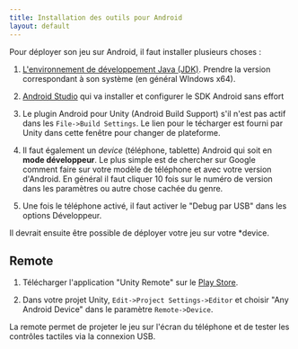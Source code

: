 ```yaml
---
title: Installation des outils pour Android
layout: default
---
```


Pour déployer son jeu sur Android, il faut installer plusieurs choses :

1. [L'environnement de développement Java (JDK)](http://www.oracle.com/technetwork/java/javase/downloads/jdk8-downloads-2133151.html). Prendre la version correspondant à son système (en général WIndows x64).

2. [Android Studio](https://developer.android.com/studio/index.html) qui va installer et configurer le SDK Android sans effort

3. Le plugin Android pour Unity (Android Build Support) s'il n'est pas actif dans les `File->Build Settings`. Le lien pour le técharger est fourni par Unity dans cette fenêtre pour changer de plateforme.

4. Il faut également un *device* (téléphone, tablette) Android qui soit en **mode développeur**. Le plus simple est de chercher sur Google comment faire sur votre modèle de téléphone et avec votre version d'Android. En général il faut cliquer 10 fois sur le numéro de version dans les paramètres ou autre chose cachée du genre.

5. Une fois le téléphone activé, il faut activer le "Debug par USB" dans les options Développeur.

Il devrait ensuite être possible de déployer votre jeu sur votre *device.

## Remote

1. Télécharger l'application "Unity Remote" sur le [Play Store](https://play.google.com/store/apps/details?id=com.unity3d.genericremote&hl=fr).

2. Dans votre projet Unity, `Edit->Project Settings->Editor` et choisir "Any Android Device" dans le paramètre `Remote->Device`.

La remote permet de projeter le jeu sur l'écran du téléphone et de tester les contrôles tactiles via la connexion USB.
